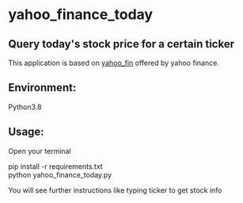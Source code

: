 # yahoo_finance_today

## Query today's stock price for a certain ticker
This application is based on [yahoo_fin](http://theautomatic.net/yahoo_fin-documentation/#tickers_nasdaq) offered by yahoo finance.


## Environment:

Python3.8

## Usage:

Open your terminal

pip install -r requirements.txt\
python yahoo_finance_today.py

You will see further instructions like typing ticker to get stock info
